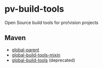 pv-build-tools
==============

Open Source build tools for pro!vision projects

Maven
-----

* [global-parent](maven/global-parent)
* [global-build-tools-mixin](maven/global-build-tools-mixin)
* [global-build-tools](maven/global-build-tools) (deprecated)
